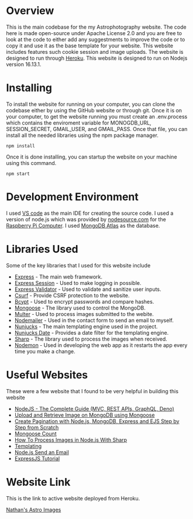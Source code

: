 # Overview
This is the main codebase for the my Astrophotography website. The code here is made open-source
under Apache License 2.0 and you are free to look at the code to either add any suggestments to
improve the code or to copy it and use it as the base template for your website. This website includes features such 
cookie session and image uploads. The website is designed to run through
[Heroku](https://www.heroku.com/).
This website is designed to run on Nodejs version 16.13.1.

# Installing
To install the website for running on your computer, you can clone the codebase either by
using the GitHub website or through git. Once it is on your computer, to get the website
running you must create an .env.process which contains the enviroment variable for
MONOGDB_URL, SESSION_SECRET, GMAIL_USER, and GMAIL_PASS. Once that file, you can install all 
the needed libraries using the npm package manager.
```
npm install
```
Once it is done installing, you can startup the website on your machine using this command.
```
npm start
```

# Development Environment
I used [VS code](https://code.visualstudio.com/) as the main IDE for creating the source 
code. I used a version of node.js which was provided by
[nodesource.com](https://nodesource.com/) for the
[Raspberry Pi Computer](https://www.raspberrypi.org/). I used
[MongoDB Atlas](https://www.mongodb.com/cloud/atlas) as the database.

# Libraries Used
Some of the key libraries that I used for this website include

* [Express](https://expressjs.com/) - The main web framework.
* [Express Session](http://expressjs.com/en/resources/middleware/session.html) - Used to make logging in possible.
* [Express Validator](https://express-validator.github.io/docs/) - Used to validate and sanitize user inputs.
* [Csurf](http://expressjs.com/en/resources/middleware/csurf.html) - Provide CSRF protection to the website.
* [Bcypt](https://www.npmjs.com/package/bcrypt) - Used to encrypt passwords and compare hashes.
* [Mongoose](https://mongoosejs.com/) - The library used to control the MongoDB.
* [Multer](https://www.npmjs.com/package/multer) - Used to process images submitted to the webite.
* [Nodemailer](https://nodemailer.com/about/) - Used in the contact form to send an email to myself.
* [Nunjucks](https://mozilla.github.io/nunjucks/) - The main templating engine used in the project.
* [Nunjucks Date](https://www.npmjs.com/package/nunjucks-date) - Provides a date filter for the templating engine.
* [Sharp](https://sharp.pixelplumbing.com/) - The library used to process the images when received.
* [Nodemon](https://nodemon.io/) - Used in developing the web app as it restarts the app every time you make a change.

# Useful Websites
These were a few website that I found to be very helpful in building this website

* [NodeJS - The Complete Guide (MVC, REST APIs, GraphQL, Deno)](https://www.udemy.com/course/nodejs-the-complete-guide/)
* [Upload and Retrieve Image on MongoDB using Mongoose](https://www.geeksforgeeks.org/upload-and-retrieve-image-on-mongodb-using-mongoose/)
* [Create Pagination with Node.js, MongoDB, Express and EJS Step by Step from Scratch](https://evdokimovm.github.io/javascript/nodejs/mongodb/pagination/expressjs/ejs/bootstrap/2017/08/20/create-pagination-with-nodejs-mongodb-express-and-ejs-step-by-step-from-scratch.html)
* [Mongoose Count](https://kb.objectrocket.com/mongo-db/mongoose-count-726)
* [How To Process Images in Node.js With Sharp](https://www.digitalocean.com/community/tutorials/how-to-process-images-in-node-js-with-sharp)
* [Templating](https://mozilla.github.io/nunjucks/templating.html)
* [Node.js Send an Email](https://www.w3schools.com/nodejs/nodejs_email.asp)
* [ExpressJS Tutorial](https://www.tutorialspoint.com/expressjs/index.htm)

# Website Link
This is the link to active website deployed from Heroku.

[Nathan's Astro Images](https://astrophotography.herokuapp.com/)
